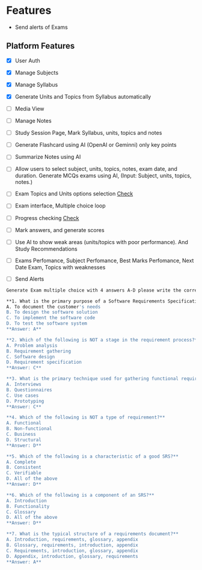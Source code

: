 # Features

- Send alerts of Exams
## Platform Features

- [x] User Auth
- [x] Manage Subjects
- [x] Manage Syllabus
- [x] Generate Units and Topics from Syllabus automatically
- [ ] Media View
- [ ] Manage Notes
- [ ] Study Session Page, Mark Syllabus, units, topics and notes
- [ ] Generate Flashcard using AI (OpenAI or Geminni) only key points
- [ ] Summarize Notes using AI
- [ ] Allow users to select subject, units, topics, notes, exam date, and duration. Generate MCQs exams using AI, (Input: Subject, units, topics, notes.)
- [ ] Exam Topics and Units options selection [Check](https://filamentphp.com/plugins/novadaemon-combobox)
- [ ] Exam interface, Multiple choice loop
- [ ] Progress checking [Check](https://filamentphp.com/plugins/ibrahim-bougaoua-filaprogress)
- [ ] Mark answers, and generate scores
- [ ] Use AI to show weak areas (units/topics with poor performance). And Study Recommendations
- [ ] Exams Perfomance, Subject Perfomance, Best Marks Perfomance, Next Date Exam, Topics with weaknesses
- [ ] Send Alerts


```bash
Generate Exam multiple choice with 4 answers A-D please write the correct answer also below of the following topics: Software requirements analysis and specification : 	need for SRS, requirement process, ,requirement gathering, problem analysis, types of requirements, characteristics of SRS, components ,of SRS, structure of a requirements document

**1. What is the primary purpose of a Software Requirements Specification (SRS)?**
A. To document the customer's needs
B. To design the software solution
C. To implement the software code
D. To test the software system
**Answer: A**

**2. Which of the following is NOT a stage in the requirement process?**
A. Problem analysis
B. Requirement gathering
C. Software design
D. Requirement specification
**Answer: C**

**3. What is the primary technique used for gathering functional requirements?**
A. Interviews
B. Questionnaires
C. Use cases
D. Prototyping
**Answer: C**

**4. Which of the following is NOT a type of requirement?**
A. Functional
B. Non-functional
C. Business
D. Structural
**Answer: D**

**5. Which of the following is a characteristic of a good SRS?**
A. Complete
B. Consistent
C. Verifiable
D. All of the above
**Answer: D**

**6. Which of the following is a component of an SRS?**
A. Introduction
B. Functionality
C. Glossary
D. All of the above
**Answer: D**

**7. What is the typical structure of a requirements document?**
A. Introduction, requirements, glossary, appendix
B. Glossary, requirements, introduction, appendix
C. Requirements, introduction, glossary, appendix
D. Appendix, introduction, glossary, requirements
**Answer: A**
```